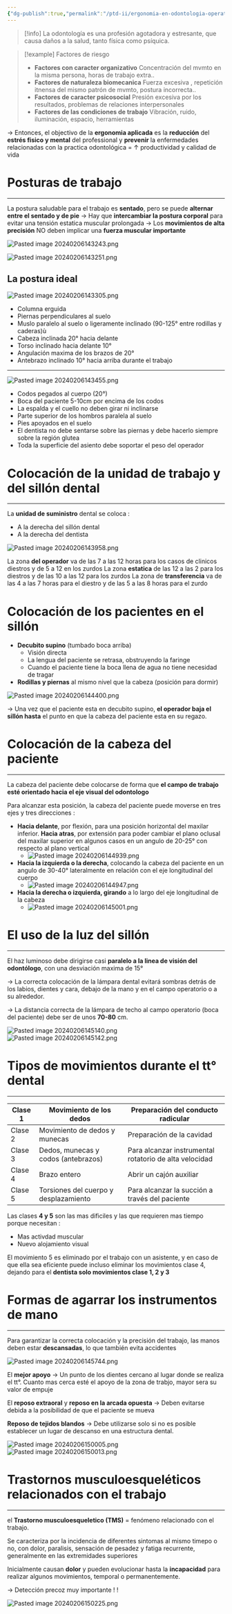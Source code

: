 ```yaml
---
{"dg-publish":true,"permalink":"/ptd-ii/ergonomia-en-odontologia-operatoria/"}
---
```




> [!info] 
> La odontología es una profesión agotadora y estresante, que causa daños a la salud, tanto física como psíquica.

> [!example] Factores de riesgo
> - **Factores con caracter organizativo**
> Concentración del mvmto en la misma persona, horas de trabajo extra..
> - **Factores de naturaleza biomecanica**
> Fuerza excesiva , repetición itnensa del mismo patrón de mvmto, postura incorrecta..
> - **Factores de caracter psicosocial**
> Presión excesiva por los resultados, problemas de relaciones interpersonales
> - **Factores de las condiciones de trabajo**
> Vibración, ruido, iluminación, espacio, herramientas

→ Entonces, el objectivo de la **ergonomia aplicada** es la **reducción** del **estrés fisico y mental** del professional y **prevenir** la enfermedades relacionadas con la practica odontológica = ↑ productividad y calidad de vida

# Posturas de trabajo
---

La postura saludable para el trabajo es **sentado**, pero se puede **alternar entre el sentado y de pie**
→ Hay que **intercambiar la postura corporal** para evitar una tensión estatica muscular prolongada
→ Los **movimientos de alta precisión** NO deben implicar una **fuerza muscular importante**

![Pasted image 20240206143243.png](/img/user/Medias/Pasted%20image%2020240206143243.png)

![Pasted image 20240206143251.png](/img/user/Medias/Pasted%20image%2020240206143251.png)

## La postura ideal

![Pasted image 20240206143305.png](/img/user/Medias/Pasted%20image%2020240206143305.png)

- Columna erguida
- Piernas perpendiculares al suelo
- Muslo paralelo al suelo o ligeramente inclinado (90-125° entre rodillas y caderas)ù
- Cabeza inclinada 20° hacia delante 
- Torso inclinado hacia delante 10°
- Angulación maxima de los brazos de 20°
- Antebrazo inclinado 10° hacia arriba durante el trabajo

---

![Pasted image 20240206143455.png](/img/user/Medias/Pasted%20image%2020240206143455.png)

- Codos pegados al cuerpo (20°)
- Boca del paciente 5-10cm por encima de los codos 
- La espalda y el cuello no deben girar ni inclinarse
- Parte superior de los hombros paralela al suelo
- Pies apoyados en el suelo
- El dentista no debe sentarse sobre las piernas y debe hacerlo siempre sobre la región glutea
- Toda la superficie del asiento debe soportar el peso del operador

# Colocación de la unidad de trabajo y del sillón dental
---

La **unidad de suministro** dental se coloca : 
- A la derecha del sillón dental
- A la derecha del dentista

![Pasted image 20240206143958.png](/img/user/Medias/Pasted%20image%2020240206143958.png)

La zona **del operador** va de las 7 a las 12 horas para los casos de clinicos diestros y de 5 a 12 en los zurdos
La zona **estatica** de las 12 a las 2 para los diestros y de las 10 a las 12 para los zurdos
La zona de **transferencia** va de las 4 a las 7 horas para el diestro y de las 5 a las 8 horas para el zurdo

# Colocación de los pacientes en el sillón

- **Decubito supino** (tumbado boca arriba)
	- Visión directa
	- La lengua del paciente se retrasa, obstruyendo la faringe
	- Cuando el paciente tiene la boca llena de agua no tiene necesidad de tragar
- **Rodillas y piernas** al mismo nivel que la cabeza (posición para dormir)

![Pasted image 20240206144400.png](/img/user/Medias/Pasted%20image%2020240206144400.png)

→ Una vez que el paciente esta en decubito supino, **el operador baja el sillón hasta** el punto en que la cabeza del paciente esta en su regazo.
# Colocación de la cabeza del paciente
---

La cabeza del paciente debe colocarse de forma que **el campo de trabajo esté orientado hacia el eje visual del odontologo**

Para alcanzar esta posición, la cabeza del paciente puede moverse en tres ejes y tres direcciones : 
- **Hacia delante**, por flexión, para una posición horizontal del maxilar inferior. **Hacia atras**, por extensión para poder cambiar el plano oclusal del maxilar superior en algunos casos en un angulo de 20-25° con respecto al plano vertical
	- ![Pasted image 20240206144939.png](/img/user/Medias/Pasted%20image%2020240206144939.png)
- **Hacia la izquierda o la derecha**, colocando la cabeza del paciente en un angulo de 30-40° lateralmente en relación con el eje longitudinal del cuerpo
	- ![Pasted image 20240206144947.png](/img/user/Medias/Pasted%20image%2020240206144947.png)
- **Hacia la derecha o izquierda, girando** a lo largo del eje longitudinal de la cabeza
	- ![Pasted image 20240206145001.png](/img/user/Medias/Pasted%20image%2020240206145001.png)

# El uso de la luz del sillón
---

El haz luminoso debe dirigirse casi **paralelo a la linea de visión del odontólogo**, con una desviación maxima de 15°

→ La correcta colocación de la lámpara dental evitará sombras detrás de los labios, dientes y cara, debajo de la mano y en el campo operatorio o a su alrededor.

→ La distancia correcta de la lámpara de techo al campo operatorio (boca del paciente) debe ser de unos **70-80** cm.

![Pasted image 20240206145140.png](/img/user/Medias/Pasted%20image%2020240206145140.png)![Pasted image 20240206145142.png](/img/user/Medias/Pasted%20image%2020240206145142.png)

# Tipos de movimientos durante el tt° dental 
---

| Clase 1 | Movimiento de los dedos             | Preparación del conducto radicular                     |
| ------- | ----------------------------------- | ------------------------------------------------------ |
| Clase 2 | Movimiento de dedos y munecas       | Preparación de la cavidad                              |
| Clase 3 | Dedos, munecas y codos (antebrazos) | Para alcanzar instrumental rotatorio de alta velocidad |
| Clase 4 | Brazo entero                        | Abrir un cajón auxiliar                                |
| Clase 5        | Torsiones del cuerpo y desplazamiento                                    | Para alcanzar la succión a través del paciente                                                       |
Las clases **4 y 5** son las mas dificiles y las que requieren mas tiempo porque necesitan : 
- Mas activdad muscular
- Nuevo alojamiento visual

El movimiento 5 es eliminado por el trabajo con un asistente, y en caso de que ella sea eficiente puede incluso eliminar los movimientos clase 4, dejando para el **dentista solo movimientos clase 1, 2 y 3**

# Formas de agarrar los instrumentos de mano
---

Para garantizar la correcta colocación y la precisión del trabajo, las manos deben estar **descansadas**, lo que también evita accidentes

![Pasted image 20240206145744.png](/img/user/Medias/Pasted%20image%2020240206145744.png)

El **mejor apoyo** → Un punto de los dientes cercano al lugar donde se realiza el tt°. Cuanto mas cerca esté el apoyo de la zona de trabjo, mayor sera su valor de empuje

El **reposo extraoral** y **reposo en la arcada opuesta** → Deben evitarse debida a la posibilidad de que el paciente se mueva

**Reposo de tejidos blandos** → Debe utilizarse solo si no es posible establecer un lugar de descanso en una estructura dental.

![Pasted image 20240206150005.png](/img/user/Medias/Pasted%20image%2020240206150005.png)![Pasted image 20240206150013.png](/img/user/Medias/Pasted%20image%2020240206150013.png)


# Trastornos musculoesqueléticos relacionados con el trabajo
---

el **Trastorno musculoesqueletico (TMS)** = fenómeno relacionado con el trabajo.

Se caracteriza por la incidencia de diferentes sintomas al mismo timepo o no, con dolor, paralisis, sensación de pesadez y fatiga recurrente, generalmente en las extremidades superiores

Inicialmente causan **dolor** y pueden evolucionar hasta la **incapacidad** para realizar algunos movimientos, temporal o permanentemente.

→ Detección precoz muy importante ! !

![Pasted image 20240206150225.png](/img/user/Medias/Pasted%20image%2020240206150225.png)

